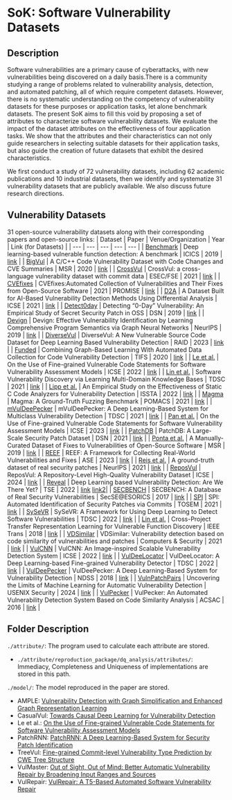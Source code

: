 # SoK: Software Vulnerability Datasets

## Description
Software vulnerabilities are a primary cause of cyberattacks, with new vulnerabilities being discovered on a daily basis.There is a community studying a range of problems related to vulnerability analysis, detection, and automated patching, all of which require competent datasets. However, there is no systematic understanding on the competency of vulnerability datasets for these purposes or application tasks, let alone benchmark datasets. The present SoK aims to fill this void by proposing a set of attributes to characterize software vulnerability datasets. We evaluate the impact of the dataset attributes on the effectiveness of four application tasks. We show that the attributes and their characteristics can not only guide researchers in selecting suitable datasets for their application tasks, but also guide the creation of future datasets that exhibit the desired characteristics.

We first conduct a study of 72 vulnerability datasets, including 62 academic publications and 10 industrial datasets, then we identify and systematize 31 vulnerability datasets that are publicly available.
We also discuss future research directions.

## Vulnerability Datasets
31 open-source vulnerability datasets along with their corresponding papers and open-source links:
| Dataset | Paper | Venue/Organization | Year | Link (for Datasets) |
| --- | --- | --- | --- | --- |
| [Benchmark](https://link.springer.com/chapter/10.1007/978-3-030-41579-2_13) | Deep learning-based vulnerable function detection: A benchmark | ICICS | 2019 | [link](https://github.com/Seahymn2019/Function-level-Vulnerability-Dataset/tree/master/Data) |
| [BigVul](https://dl.acm.org/doi/abs/10.1145/3379597.3387501) | A C/C++ Code Vulnerability Dataset with Code Changes and CVE Summaries | MSR | 2020 | [link](https://github.com/ZeoVan/MSR_20_Code_Vulnerability_CSV_Dataset) |
| [CrossVul](https://dl.acm.org/doi/abs/10.1145/3468264.3473122) | CrossVul: a cross-language vulnerability dataset with commit data | ESEC/FSE | 2021 | [link](https://zenodo.org/record/4734050#.Y_YRtexBy3I) |
| [CVEfixes](https://dl.acm.org/doi/abs/10.1145/3475960.3475985) | CVEfixes:Automated Collection of Vulnerabilities and Their Fixes from Open-Source Software  | 2021 | PROMISE | [link](https://github.com/secureIT-project/CVEfixes/blob/main/Doc/DataDictionary.md) |
| [D2A](https://ieeexplore.ieee.org/abstract/document/9402126/) | A Dataset Built for AI-Based Vulnerability Detection Methods Using Differential Analysis  | ICSE | 2021 | [link](https://github.com/IBM/D2A#using-the-dataset) |
| [Detect0day](https://ieeexplore.ieee.org/abstract/document/8809499/) | Detecting “0-Day” Vulnerability: An Empirical Study of Secret Security Patch in OSS | DSN | 2019 | [link](https://github.com/SecretPatch/Dataset) |
| [Devign](https://proceedings.neurips.cc/paper_files/paper/2019/hash/49265d2447bc3bbfe9e76306ce40a31f-Abstract.html) | Devign: Effective Vulnerability Identification by Learning Comprehensive Program Semantics via Graph Neural Networks | NeurIPS | 2019 | [link](https://sites.google.com/view/devign) |
| [DiverseVul](https://dl.acm.org/doi/10.1145/3607199.3607242) | DiverseVul: A New Vulnerable Source Code Dataset for Deep Learning Based Vulnerability Detection | RAID | 2023 | [link](https://github.com/wagner-group/diversevul) |
| [Funded](https://ieeexplore.ieee.org/abstract/document/9293321/) | Combining Graph-Based Learning With Automated Data Collection for Code Vulnerability Detection | TIFS | 2020 | [link](https://github.com/HuantWang/FUNDED_NISL) |
| [Le et al.](https://dl.acm.org/doi/abs/10.1145/3524842.3528433) | On the Use of Fine-grained Vulnerable Code Statements for Software Vulnerability Assessment Models | ICSE | 2022 | [link](https://github.com/lhmtriet/Function-level-Vulnerability-Assessment) |
| [Lin et al.](https://ieeexplore.ieee.org/document/8906156) | Software Vulnerability Discovery via Learning Multi-Domain Knowledge Bases | TDSC | 2021 | [link](https://github.com/DanielLin1986/RepresentationsLearningFromMulti_domain) |
| [Lipp et al.](https://dl.acm.org/doi/abs/10.1145/3533767.3534380) | An Empirical Study on the Effectiveness of Static C Code Analyzers for Vulnerability Detection | ISSTA | 2022 | [link](https://doi.org/10.5281/zenodo.6515687) |
| [Magma](https://dl.acm.org/doi/abs/10.1145/3410220.3456276) | Magma: A Ground-Truth Fuzzing Benchmark | POMACS | 2021 | [link](https://github.com/HexHive/magma) |
| [mVulDeePecker](https://ieeexplore.ieee.org/document/8846081) | mVulDeePecker: A Deep Learning-Based System for Multiclass Vulnerability Detection | TDSC | 2021 | [link](https://github.com/muVulDeePecker/muVulDeePecker) |
| [Pan et al.](https://dl.acm.org/doi/abs/10.1145/3524842.3528433) | On the Use of Fine-grained Vulnerable Code Statements for Software Vulnerability Assessment Models | ICSE | 2023 | [link](https://figshare.com/articles/online_resource/TreeVul_-_Replication_Package/19727050) |
| [PatchDB](https://ieeexplore.ieee.org/abstract/document/9505097/) | PatchDB: A Large-Scale Security Patch Dataset | DSN | 2021 | [link](https://github.com/SunLab-GMU/PatchDB) |
| [Ponta et al.](https://ieeexplore.ieee.org/abstract/document/8816802/) | A Manually-Curated Dataset of Fixes to Vulnerabilities of Open-Source Software | MSR | 2019 | [link](https://github.com/SAP/project-kb/tree/main/MSR2019) |
| [REEF](https://ieeexplore.ieee.org/document/10298352) | REEF: A Framework for Collecting Real-World Vulnerabilities and Fixes | ASE | 2023 | [link](https://github.com/ASE-REEF/REEF-data) |
| [Reis et al.](https://arxiv.org/abs/2110.09635) | A ground-truth dataset of real security patches | NeurIPS | 2021 | [link](https://github.com/TQRG/security-patches-dataset) |
| [ReposVul](https://dl.acm.org/doi/10.1145/3639478.3647634) | ReposVul: A Repository-Level High-Quality Vulnerability Dataset | ICSE | 2024 | [link](https://github.com/Eshe0922/ReposVul) |
| [Reveal](https://ieeexplore.ieee.org/abstract/document/9448435/) | Deep Learning based Vulnerability Detection: Are We There Yet? | TSE | 2022 | [link](https://drive.google.com/file/d/1x6hoF7G-tSYxg8AFybggypLZgMGDNHfF) [link2](https://github.com/VulDetProject/ReVeal)|
| [SECBENCH](http://ceur-ws.org/Vol-1977/paper6.pdf) | SECBENCH: A Database of Real Security Vulnerabilities | SecSE@ESORICS | 2017 | [link](https://tqrg.github.io/secbench/ ) |
| [SPI](https://dl.acm.org/doi/abs/10.1145/3468854) | SPI: Automated Identification of Security Patches via Commits | TOSEM | 2021 | [link](https://sites.google.com/view/du-commits/home) |
| [SySeVR](https://ieeexplore.ieee.org/abstract/document/9321538) | SySeVR: A Framework for Using Deep Learning to Detect Software Vulnerabilities | TDSC | 2022 | [link](https://github.com/SySeVR/SySeVR) |
| [Lin et al.](https://ieeexplore.ieee.org/document/8329207) | Cross-Project Transfer Representation Learning for Vulnerable Function Discovery | IEEE Trans | 2018 | [link](https://github.com/DanielLin1986/TransferRepresentationLearning) |
| [VDSimilar](https://www.sciencedirect.com/science/article/pii/S0167404821002418) | VDSimilar: Vulnerability detection based on code similarity of vulnerabilities and patches | Computers & Security | 2021 | [link](https://github.com/sunhao123456789/siamese_dataset) |
| [VulCNN](https://dl.acm.org/doi/abs/10.1145/3510003.3510229) | VulCNN: An Image-inspired Scalable Vulnerability Detection System | ICSE | 2022 | [link](https://github.com/CGCL-codes/VulCNN) |
| [VulDeeLocator](https://ieeexplore.ieee.org/abstract/document/9416836/) | VulDeeLocator: A Deep Learning-based Fine-grained Vulnerability Detector | TDSC | 2022 | [link](https://github.com/VulDeeLocator/VulDeeLocator) |
| [VulDeePecker](https://arxiv.org/abs/1801.01681) | VulDeePecker: A Deep Learning-Based System for Vulnerability Detection | NDSS | 2018 | [link](https://github.com/CGCL-codes/VulDeePecker) |
| [VulnPatchPairs](https://www.usenix.org/conference/usenixsecurity24/presentation/risse) | Uncovering the Limits of Machine Learning for Automatic Vulnerability Detection | USENIX Security | 2024 | [link](https://drive.google.com/file/d/11hRh8YlQFgxxpg1JcLRdnblEFLvXxhpK/edit) |
| [VulPecker](https://dl.acm.org/doi/abs/10.1145/2991079.2991102) | VulPecker: An Automated Vulnerability Detection System Based on Code Similarity Analysis | ACSAC | 2016 | [link](https://github.com/vulpecker/Vulpecker) |

## Folder Description
`./attribute/`: The program used to calculate each attribute are stored.  
- `./attribute/reproduction_package/dq_analysis/attributes/`: Immediacy, Completeness and Uniqueness of implementations are stored in this path.

`./model/`: The model reproduced in the paper are stored.  
- AMPLE: [Vulnerability Detection with Graph Simplification and Enhanced Graph Representation Learning](https://ieeexplore.ieee.org/document/10172762)
- CasualVul: [Towards Causal Deep Learning for Vulnerability Detection](https://dl.acm.org/doi/10.1145/3597503.3639170)
- Le et al.: [On the Use of Fine-grained Vulnerable Code Statements for Software Vulnerability Assessment Models](https://dl.acm.org/doi/10.1145/3524842.3528433)
- PatchRNN: [PatchRNN: A Deep Learning-Based System for Security Patch Identification](https://ieeexplore.ieee.org/document/9652940)
- TreeVul: [Fine-grained Commit-level Vulnerability Type Prediction by CWE Tree Structure](https://ieeexplore.ieee.org/document/10172785)
- VulMaster: [Out of Sight, Out of Mind: Better Automatic Vulnerability Repair by Broadening Input Ranges and Sources](https://dl.acm.org/doi/10.1145/3597503.3639222)
- VulRepair: [VulRepair: A T5-Based Automated Software Vulnerability Repair](https://dl.acm.org/doi/10.1145/3540250.3549098)
  
  
